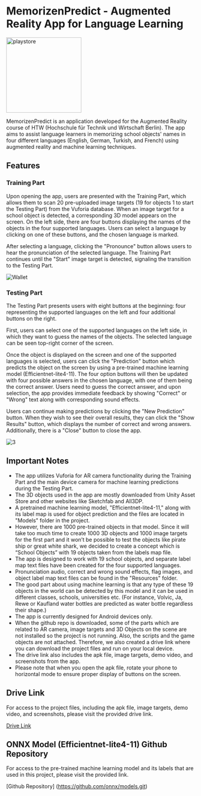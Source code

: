 # MemorizenPredict - Augmented Reality App for Language Learning

<img src="https://github.com/SafakGun/ARProject-HTW/assets/99952412/44b61a24-a620-41a1-a305-fb4425c79f36" alt="playstore" width="200" heigth="200">

MemorizenPredict is an application developed for the Augmented Reality course of HTW (Hochschule für Technik und Wirtschaft Berlin). The app aims to assist language learners in memorizing school objects' names in four different languages (English, German, Turkish, and French) using augmented reality and machine learning techniques.

## Features

### Training Part

Upon opening the app, users are presented with the Training Part, which allows them to scan 20 pre-uploaded image targets (19 for objects 1 to start the Testing Part) from the Vuforia database. When an image target for a school object is detected, a corresponding 3D model appears on the screen. On the left side, there are four buttons displaying the names of the objects in the four supported languages. Users can select a language by clicking on one of these buttons, and the chosen language is marked.

After selecting a language, clicking the "Pronounce" button allows users to hear the pronunciation of the selected language. The Training Part continues until the "Start" image target is detected, signaling the transition to the Testing Part.

![Wallet](https://github.com/SafakGun/ARProject-HTW/assets/99952412/89404f0f-f433-44c3-9fcd-5150018a90b2)

### Testing Part

The Testing Part presents users with eight buttons at the beginning: four representing the supported languages on the left and four additional buttons on the right. 

First, users can select one of the supported languages on the left side, in which they want to guess the names of the objects. The selected language can be seen top-right corner of the screen.

Once the object is displayed on the screen and one of the supported languages is selected, users can click the "Prediction" button which predicts the object on the screen by using a pre-trained machine learning model (Efficientnet-lite4-11). The four option buttons will then be updated with four possible answers in the chosen language, with one of them being the correct answer. Users need to guess the correct answer, and upon selection, the app provides immediate feedback by showing "Correct" or "Wrong" text along with corresponding sound effects.

Users can continue making predictions by clicking the "New Prediction" button. When they wish to see their overall results, they can click the "Show Results" button, which displays the number of correct and wrong answers. Additionally, there is a "Close" button to close the app.

![3](https://github.com/SafakGun/ARProject-HTW/assets/99952412/38bbde71-5961-4415-a00a-348578327aee)

## Important Notes

- The app utilizes Vuforia for AR camera functionality during the Training Part and the main device camera for machine learning predictions during the Testing Part.
- The 3D objects used in the app are mostly downloaded from Unity Asset Store and other websites like Sketchfab and All3DP.
- A pretrained machine learning model, "Efficientnet-lite4-11," along with its label map is used for object prediction and the files are located in "Models" folder in the project.
- However, there are 1000 pre-trained objects in that model. Since it will take too much time to create 1000 3D objects and 1000 image targets for the first part and it won’t be possible to test    the objects like pirate ship or great white shark, we decided to create a concept which is “School Objects” with 19 objects taken from the labels map file. 
- The app is designed to work with 19 school objects, and separate label map text files have been created for the four supported languages.
- Pronunciation audio, correct and wrong sound effects, flag images, and object label map text files can be found in the "Resources" folder.
- The good part about using machine learning is that any type of these 19 objects in the world can be detected by this model and it can be used in different classes, schools, universities etc.      (For instance, Volvic, Ja, Rewe or Kaufland water bottles are predicted as water bottle regardless their shape.) 
- The app is currently designed for Android devices only.
- When the github repo is downloaded, some of the parts which are related to AR camera, image targets and 3D Objects on the scene are not installed so the project is not running. Also, the          scripts and the game objects are not attached. Therefore, we also created a drive link where you can download the project files and run on your local device.
- The drive link also includes the apk file, image targets, demo video, and screenshots from the app.
- Please note that when you open the apk file, rotate your phone to horizontal mode to ensure proper display of buttons on the screen.

## Drive Link

For access to the project files, including the apk file, image targets, demo video, and screenshots, please visit the provided drive link.

[Drive Link](https://drive.google.com/drive/folder/your-drive-folder)

## ONNX Model (Efficientnet-lite4-11) Github Repository

For access to the pre-trained machine learning model and its labels that are used in this project, please visit the provided link.

[Github Repository] (https://github.com/onnx/models.git)

